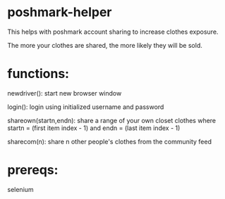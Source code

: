 # poshmark-helper
This helps with poshmark account sharing to increase clothes exposure.

The more your clothes are shared, the more likely they will be sold.

# functions:
newdriver(): start new browser window

login(): login using initialized username and password

shareown(startn,endn): share a range of your own closet clothes where startn = (first item index - 1) and endn = (last item index - 1)

sharecom(n): share n other people's clothes from the community feed

# prereqs:
selenium
